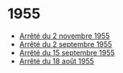 # 1955

- [Arrêté du 2 novembre 1955](arrete-du-2-novembre-1955)
- [Arrêté du 2 septembre 1955](arrete-du-2-septembre-1955)
- [Arrêté du 15 septembre 1955](arrete-du-15-septembre-1955)
- [Arrêté du 18 août 1955](arrete-du-18-aout-1955)
